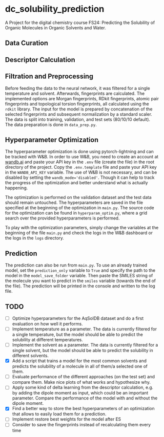 # dc_solubility_prediction

A Project for the digital chemistry course FS24: Predicting the Solubility of Organic Molecules in Organic Solvents and Water.

## Data Curation

## Descriptor Calculation

## Filtration and Preprocessing

Before feeding the data to the neural network, it was filtered for a single temperature and solvent. Afterwards, fingerprints are calculated. The implemented options are Morgan fingerprints, RDkit fingerprints, atomic pair fingerprints and topological torsion fingerprints, all calculated using the `rdkit` library. The input for the model is prepared by concatenation of the selected fingerprints and subsequent normalization by a standard scaler. The data is split into training, validation, and test sets (80/10/10 default). The data preparation is done in `data_prep.py`.

## Hyperparameter Optimization

The hyperparameter optimization is done using pytorch-lightning and can be tracked with W&B. In order to use W&B, you need to create an account at [wandb.ai](https://wandb.ai/) and paste your API key in the `.env` file (create the file) in the root directory of the project. Copy the `.env.template` file and paste your API key in the `WANDB_API_KEY` variable. The use of W&B is not necessary, and can be disabled by setting the `wandb_mode='disabled'`. Though it can help to track the progress of the optimization and better understand what is actually happening.

The optimization is performed on the validation dataset and the test data should remain untouched. The hyperparameters are saved in the file specified at the beginning of the optimization in `main.py`. The source code for the optimization can be found in `hyperparam_optim.py`, where a grid search over the provided hyperparameters is performed.

To play with the optimization parameters, simply change the variables at the beginning of the file `main.py` and check the logs in the W&B dashboard or the logs in the `logs` directory.

## Prediction

The prediction can also be run from `main.py`. To use an already trained model, set the `prediction_only` variable to `True` and specify the path to the model in the `model_save_folder` variable. Then paste the SMILES string of the molecule you want to predict in the `smiles` variable (towards the end of the file). The prediction will be printed in the console and written to the log file.

## TODO

- [ ] Optimize hyperparameters for the AqSolDB dataset and do a first evaluation on how well it performs.
- [ ] Implement temperature as a parameter. The data is currently filtered for a single temperature, but the model should be able to predict the solubility at different temperatures.
- [ ] Implement the solvent as a parameter. The data is currently filtered for a single solvent, but the model should be able to predict the solubility in different solvents.
- [x] Add a script that trains a model for the most common solvents and predicts the solubility of a molecule in all of them/a selected one of them.
- [ ] Evaluate performance of the different approaches (on the test set) and compare them. Make nice plots of what works and hypothesize why.
- [ ] Apply some kind of delta learning from the descriptor calculation, e.g. by adding the dipole moment as input, which could be an important parameter. Compare the performance of the model with and without the dipole moment.
- [x] Find a better way to store the best hyperparameters of an optimization that allows to easily load them for a prediction.
- [ ] Implement restore best weights for the model after ES
- [ ] Consider to save the fingerprints instead of recalculating them every time
